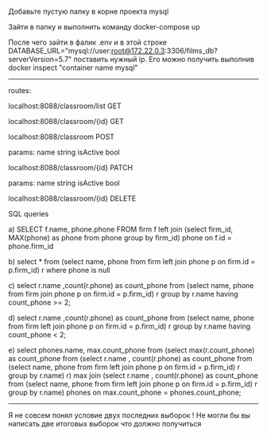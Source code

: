 Добавьте пустую папку в корне проекта mysql

Зайти в папку и выполнить команду docker-compose up

После чего зайти в фалик .env и в этой строке DATABASE_URL="mysql://user:root@172.22.0.3:3306/films_db?serverVersion=5.7"
поставить нужный ip. Его можно получить выполнив docker inspect "container name mysql"

--------------------------------------------------------------------------------------------------------------------------------------------------------------------
routes:

localhost:8088/classroom/list GET

localhost:8088/classroom/{id} GET

localhost:8088/classroom POST

params:
name string
isActive bool

localhost:8088/classroom/{id} PATCH

params:
name string
isActive bool

localhost:8088/classroom/{id} DELETE

SQL queries


a) SELECT f.name, phone.phone FROM firm f left join
(select firm_id, MAX(phone) as phone from phone group by firm_id) phone on f.id = phone.firm_id

b) select * from
(select name, phone from firm left join phone p on firm.id = p.firm_id) r
where phone is null

c) select r.name ,count(r.phone) as count_phone from
(select name, phone from firm join phone p on firm.id = p.firm_id) r
group by r.name having count_phone >= 2;

d) select r.name ,count(r.phone) as count_phone from
(select name, phone from firm left join phone p on firm.id = p.firm_id) r
group by r.name having count_phone < 2;

e) select phones.name, max.count_phone from
(select max(r.count_phone) as count_phone from
(select r.name , count(r.phone) as count_phone from
    (select name, phone from firm left join phone p on firm.id = p.firm_id) r
group by r.name) r) max join
(select r.name , count(r.phone) as count_phone from
    (select name, phone from firm left join phone p on firm.id = p.firm_id) r
 group by r.name) phones
on max.count_phone = phones.count_phone;

---------------------------------------------------------------------------------------------------------

Я не совсем понял условие двух последних выборок ! Не могли бы вы написать две итоговых выборок что должно получиться
